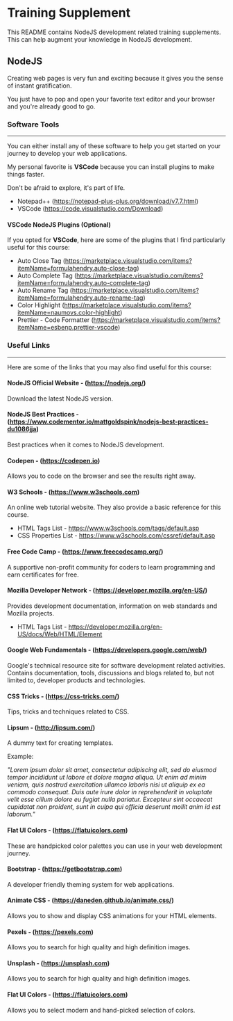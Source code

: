 # Training Supplement

This README contains NodeJS development related training supplements. This can help augment your knowledge in NodeJS development.

## NodeJS

Creating web pages is very fun and exciting because it gives you the sense of instant gratification.

You just have to pop and open your favorite text editor and your browser and you're already good to go.

### Software Tools
---

You can either install any of these software to help you get started on your journey to develop your web applications.

My personal favorite is **VSCode** because you can install plugins to make things faster.

Don't be afraid to explore, it's part of life.

* Notepad++ (https://notepad-plus-plus.org/download/v7.7.html)
* VSCode (https://code.visualstudio.com/Download)

#### VSCode NodeJS Plugins (Optional)

If you opted for **VSCode**, here are some of the plugins that I find particularly useful for this course:

* Auto Close Tag (https://marketplace.visualstudio.com/items?itemName=formulahendry.auto-close-tag)
* Auto Complete Tag (https://marketplace.visualstudio.com/items?itemName=formulahendry.auto-complete-tag)
* Auto Rename Tag (https://marketplace.visualstudio.com/items?itemName=formulahendry.auto-rename-tag)
* Color Highlight (https://marketplace.visualstudio.com/items?itemName=naumovs.color-highlight)
* Prettier - Code Formatter (https://marketplace.visualstudio.com/items?itemName=esbenp.prettier-vscode)

### Useful Links
---

Here are some of the links that you may also find useful for this course:

#### NodeJS Official Website - (https://nodejs.org/)

Download the latest NodeJS version.

#### NodeJS Best Practices - (https://www.codementor.io/mattgoldspink/nodejs-best-practices-du1086jja)

Best practices when it comes to NodeJS development.

#### Codepen - (https://codepen.io)

Allows you to code on the browser and see the results right away.

#### W3 Schools - (https://www.w3schools.com)

An online web tutorial website. They also provide a basic reference for this course.

* HTML Tags List - https://www.w3schools.com/tags/default.asp
* CSS Properties List - https://www.w3schools.com/cssref/default.asp

#### Free Code Camp - (https://www.freecodecamp.org/)

A supportive non-profit community for coders to learn programming and earn certificates for free.

#### Mozilla Developer Network - (https://developer.mozilla.org/en-US/)

Provides development documentation, information on web standards and Mozilla projects.

* HTML Tags List - https://developer.mozilla.org/en-US/docs/Web/HTML/Element

#### Google Web Fundamentals - (https://developers.google.com/web/)

Google's technical resource site for software development related activities. Contains documentation, tools, discussions and blogs related to, but not limited to, developer products and technologies.

#### CSS Tricks - (https://css-tricks.com/)

Tips, tricks and techniques related to CSS.

#### Lipsum - (http://lipsum.com/)

A dummy text for creating templates.

Example: 

*"Lorem ipsum dolor sit amet, consectetur adipiscing elit, sed do eiusmod tempor incididunt ut labore et dolore magna aliqua. Ut enim ad minim veniam, quis nostrud exercitation ullamco laboris nisi ut aliquip ex ea commodo consequat. Duis aute irure dolor in reprehenderit in voluptate velit esse cillum dolore eu fugiat nulla pariatur. Excepteur sint occaecat cupidatat non proident, sunt in culpa qui officia deserunt mollit anim id est laborum."*

#### Flat UI Colors - (https://flatuicolors.com)

These are handpicked color palettes you can use in your web development journey.

#### Bootstrap - (https://getbootstrap.com)

A developer friendly theming system for web applications.

#### Animate CSS - (https://daneden.github.io/animate.css/)

Allows you to show and display CSS animations for your HTML elements.

#### Pexels - (https://pexels.com)

Allows you to search for high quality and high definition images.

#### Unsplash - (https://unsplash.com)

Allows you to search for high quality and high definition images.

#### Flat UI Colors - (https://flatuicolors.com)

Allows you to select modern and hand-picked selection of colors.
